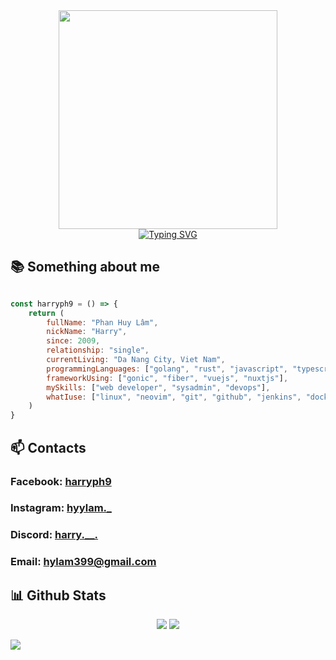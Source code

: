 <div id="header" align="center">
  <img src="https://media1.giphy.com/media/qgQUggAC3Pfv687qPC/giphy.gif" width="350"/>
</div>
<div align="center">
    <a href="https://git.io/typing-svg"><img src="https://readme-typing-svg.demolab.com?font=Fira+Code&pause=1000&width=435&lines=Hi+%F0%9F%91%8B!+Welcome+to+my+github+profile+" alt="Typing SVG" /></a>
</div>


## 📚 Something about me
```js

const harryph9 = () => {
    return (
        fullName: "Phan Huy Lâm",
        nickName: "Harry",
        since: 2009,
        relationship: "single",
        currentLiving: "Da Nang City, Viet Nam",
        programmingLanguages: ["golang", "rust", "javascript", "typescript", "c/c++", "bash script", "HTML/CSS"],
        frameworkUsing: ["gonic", "fiber", "vuejs", "nuxtjs"],
        mySkills: ["web developer", "sysadmin", "devops"],
        whatIuse: ["linux", "neovim", "git", "github", "jenkins", "docker", "postgresql", "mysql", "mariadb"],
    )
}
```

## 📫 Contacts
### Facebook: [harryph9](https://www.facebook.com/harryph99/)
### Instagram: [hyylam._](https://www.instagram.com/hyylam._/)
### Discord: [harry.__.](https://discord.com)
### Email: [hylam399@gmail.com](mailto:hylam399@gmail.com)

## 📊 Github Stats
<div align="center">
  <img src="https://github-readme-stats.vercel.app/api?username=harryph9&show_icons=true&theme=holi&hide_border=true" />
  <img src="https://github-readme-stats.vercel.app/api/top-langs/?username=harryph9&layout=donut&show_icons=true&theme=holi&hide_border=true" />
</div>

![](https://github-readme-activity-graph.vercel.app/graph?username=harryph9&theme=react-dark&area=true&hide_border=true)
